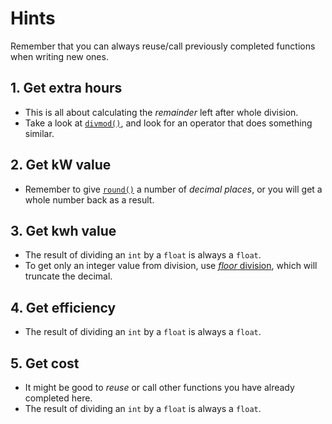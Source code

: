 # Hints

Remember that you can always reuse/call previously completed functions when writing new ones.

## 1. Get extra hours

- This is all about calculating the _remainder_ left after whole division.
- Take a look at [`divmod()`][divmod], and look for an operator that does something similar.

## 2. Get kW value

- Remember to give [`round()`][round] a number of _decimal places_, or you will get a whole number back as a result.

## 3. Get kwh value

- The result of dividing an `int` by a `float` is always a `float`.
- To get only an integer value from division, use [_floor_ division][floor], which will truncate the decimal.

## 4. Get efficiency

- The result of dividing an `int` by a `float` is always a `float`.

## 5. Get cost

- It might be good to _reuse_ or call other functions you have already completed here.
- The result of dividing an `int` by a `float` is always a `float`.

[divmod]: https://docs.python.org/3/library/functions.html#divmod
[floor]: https://docs.python.org/3/glossary.html#term-floor-division
[round]: https://docs.python.org/3/library/functions.html#round